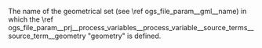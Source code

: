 The name of the geometrical set (see \ref ogs_file_param__gml__name) in which
the \ref
ogs_file_param__prj__process_variables__process_variable__source_terms__source_term__geometry
"geometry" is defined.
